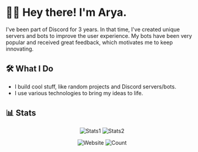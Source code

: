# 👋🏻 Hey there! I'm Arya.

I've been part of Discord for 3 years. In that time, I've created unique servers and bots to improve the user experience. My bots have been very popular and received great feedback, which motivates me to keep innovating.

## 🛠️ What I Do

- I build cool stuff, like random projects and Discord servers/bots.
- I use various technologies to bring my ideas to life.

## 📊 Stats

<p align="center">
  <img src="https://github-readme-stats.vercel.app/api?username=ntarya&count_private=true&show_icons=true&title_color=57cdf1&text_color=ffffff&icon_color=57cdf1&border_color=0d1117&bg_color=0d1117" alt="Stats1" />
  <img src="https://streak-stats.demolab.com/?user=ntarya&background=0d1117&border=0d1117&stroke=57cdf1&ring=57cdf1&fire=57cdf1&currStreakNum=57cdf1&sideNums=57cdf1&currStreakLabel=57cdf1&sideLabels=57cdf1&dates=ffffff" alt="Stats2" />
</p>

<p align="center">
  <img src="https://img.shields.io/website?url=https%3A%2F%2Fntarya.github.io" alt="Website" />
  <img src="https://komarev.com/ghpvc/?username=ntarya&color=brightgreen" alt="Count" />
</p>
